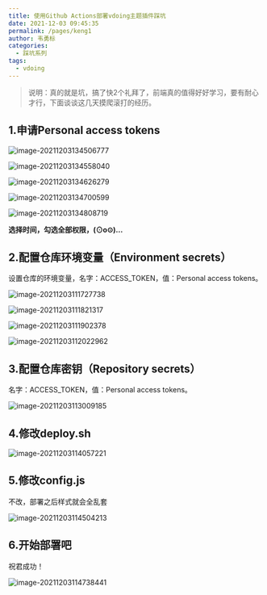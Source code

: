 ```yaml
---
title: 使用Github Actions部署vdoing主题插件踩坑
date: 2021-12-03 09:45:35
permalink: /pages/keng1
author: 韦勇标
categories:
  - 踩坑系列
tags:
  - vdoing
---
```

> 说明：真的就是坑，搞了快2个礼拜了，前端真的值得好好学习，要有耐心才行，下面谈谈这几天摸爬滚打的经历。

## 1.申请Personal access tokens

![image-20211203134506777](https://cdn.jsdelivr.net/gh/wyba/image_store/blog/image-20211203134506777.png)

![image-20211203134558040](https://cdn.jsdelivr.net/gh/wyba/image_store/blog/image-20211203134558040.png)

![image-20211203134626279](https://cdn.jsdelivr.net/gh/wyba/image_store/blog/image-20211203134626279.png)

![image-20211203134700599](https://cdn.jsdelivr.net/gh/wyba/image_store/blog/image-20211203134700599.png)



![image-20211203134808719](https://cdn.jsdelivr.net/gh/wyba/image_store/blog/image-20211203134808719.png)

**选择时间，勾选全部权限，(⊙o⊙)…**

## 2.配置仓库环境变量（Environment secrets）

  设置仓库的环境变量，名字：ACCESS_TOKEN，值：Personal access tokens。

![image-20211203111727738](https://cdn.jsdelivr.net/gh/wyba/image_store/blog/image-20211203111727738.png)



![image-20211203111821317](https://cdn.jsdelivr.net/gh/wyba/image_store/blog/image-20211203111821317.png)



![image-20211203111902378](https://cdn.jsdelivr.net/gh/wyba/image_store/blog/image-20211203111902378.png)

![image-20211203112022962](https://cdn.jsdelivr.net/gh/wyba/image_store/blog/image-20211203112022962.png)

## 3.配置仓库密钥（Repository secrets）

名字：ACCESS_TOKEN，值：Personal access tokens。

![image-20211203113009185](https://cdn.jsdelivr.net/gh/wyba/image_store/blog/image-20211203113009185.png)

## 4.修改deploy.sh

![image-20211203114057221](https://cdn.jsdelivr.net/gh/wyba/image_store/blog/image-20211203114057221.png)

## 5.修改config.js

不改，部署之后样式就会全乱套

![image-20211203114504213](https://cdn.jsdelivr.net/gh/wyba/image_store/blog/image-20211203114504213.png)



## 6.开始部署吧

祝君成功！

![image-20211203114738441](https://cdn.jsdelivr.net/gh/wyba/image_store/blog/image-20211203114738441.png)
